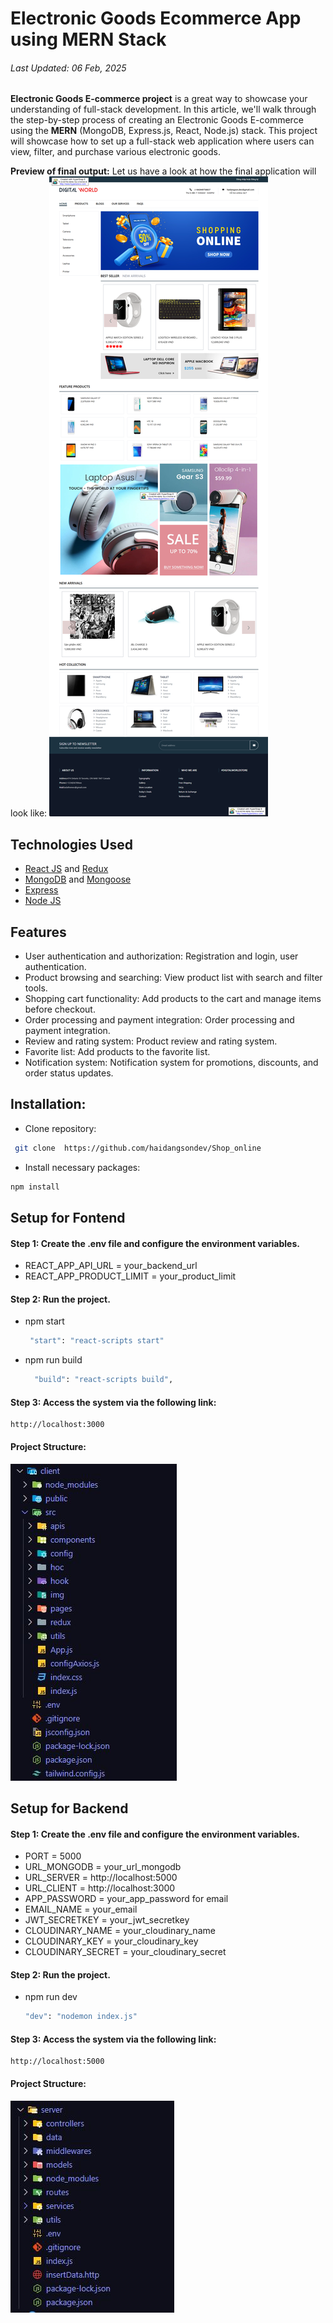 # Electronic Goods Ecommerce App using MERN Stack

###### Last Updated: 06 Feb, 2025

**Electronic Goods E-commerce project** is a great way to showcase your understanding of full-stack development. In this article, we'll walk through the step-by-step process of creating an Electronic Goods E-commerce using the **MERN** (MongoDB, Express.js, React, Node.js) stack. This project will showcase how to set up a full-stack web application where users can view, filter, and purchase various electronic goods.

**Preview of final output:** Let us have a look at how the final application will look like:
![](./client/src/img/home.png)</br>
## Technologies Used
- [React JS](https://react.dev/) and [Redux](https://redux.js.org/)
- [MongoDB]([technologies-used](https://www.mongodb.com/docs/)) and  [Mongoose](https://mongoosejs.com/) 
- [Express](https://expressjs.com/)
- [Node JS](https://www.geeksforgeeks.org/node-js-introduction/)


## Features
- User authentication and authorization: Registration and login, user authentication.
- Product browsing and searching: View product list with search and filter tools.
- Shopping cart functionality: Add products to the cart and manage items before checkout.
- Order processing and payment integration: Order processing and payment integration.
- Review and rating system: Product review and rating system.
- Favorite list: Add products to the favorite list.
- Notification system: Notification system for promotions, discounts, and order status updates.

## Installation:
   - Clone repository:
   ```bash
    git clone  https://github.com/haidangsondev/Shop_online
   ```
   - Install necessary packages:
   ```bash
   npm install
   ```
## Setup for Fontend
#### Step 1: Create the .env file and configure the environment variables.
- REACT_APP_API_URL = your_backend_url
- REACT_APP_PRODUCT_LIMIT = your_product_limit
#### Step 2: Run the project.
- npm start
   ```bash
    "start": "react-scripts start"
   ```
- npm run build
  ```bash
    "build": "react-scripts build",
   ```
#### Step 3: Access the system via the following link:
   ```
   http://localhost:3000
   ```
#### Project Structure:
![](./client/src/img/fontend.JPG)</br>
## Setup for Backend

#### Step 1: Create the .env file and configure the environment variables.
- PORT = 5000
- URL_MONGODB = your_url_mongodb
- URL_SERVER = http://localhost:5000
- URL_CLIENT =  http://localhost:3000
- APP_PASSWORD = your_app_password for email 
- EMAIL_NAME = your_email
- JWT_SECRETKEY = your_jwt_secretkey
- CLOUDINARY_NAME = your_cloudinary_name
- CLOUDINARY_KEY = your_cloudinary_key
- CLOUDINARY_SECRET = your_cloudinary_secret

#### Step 2: Run the project.
- npm run dev
   ```bash
   "dev": "nodemon index.js"
   ```
#### Step 3: Access the system via the following link:
   ```
   http://localhost:5000
   ```
#### Project Structure:
![](./client/src/img/backend.JPG)</br>